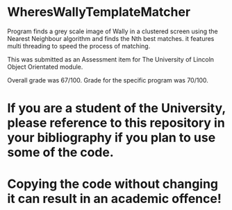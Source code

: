 # WheresWallyTemplateMatcher
Program finds a grey scale image of Wally in a clustered screen using the Nearest Neighbour algorithm and finds the Nth best matches. it features multi threading to speed the process of matching.

This was submitted as an Assessment item for The University of Lincoln Object Orientated module.

Overall grade was 67/100.
Grade for the specific program was 70/100.

# If you are a student of the University, please reference to this repository in your bibliography if you plan to use some of the code.
# Copying the code without changing it can result in an academic offence!
